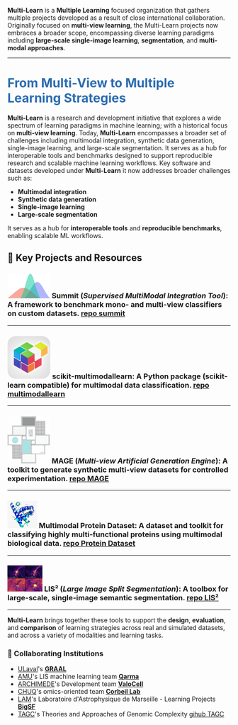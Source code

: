 **Multi-Learn** is a **Multiple Learning** focused organization that gathers multiple projects developed as a result of close international collaboration. Originally focused on **multi-view learning**, the Multi-Learn projects now embraces a broader scope, encompassing diverse learning paradigms including **large-scale single-image learning**, **segmentation**, and **multi-modal approaches**.

---
# <span style="color:#2b6cb0">From Multi-View to Multiple Learning Strategies</span>

**Multi-Learn** is a research and development initiative that explores a wide spectrum of learning paradigms in machine learning;
with a historical focus on **multi-view learning**. Today, **Multi-Learn** encompasses a broader set of challenges including multimodal integration, synthetic data generation, single-image learning, and large-scale segmentation.
It serves as a hub for interoperable tools and benchmarks designed to support reproducible research and scalable machine learning workflows. Key software and datasets developed under **Multi-Learn** it now addresses broader challenges such as:

- **Multimodal integration**
- **Synthetic data generation**
- **Single-image learning**
- **Large-scale segmentation**

It serves as a hub for **interoperable tools** and **reproducible benchmarks**, enabling scalable ML workflows.

## 🧰 Key Projects and Resources

### ![Summit](summit-small.png) **Summit** (*Supervised MultiModal Integration Tool*): A framework to benchmark mono- and multi-view classifiers on custom datasets. [repo summit](https://github.com/multi-learn/summit)
---
### ![scikit-multimodallearn](multimodallearn-small.png) **scikit-multimodallearn**: A Python package (scikit-learn compatible) for multimodal data classification. [repo multimodallearn](https://github.com/multi-learn/scikit-multimodallearn)
---
### ![MAGE](mage-small.png) **MAGE** (*Multi-view Artificial Generation Engine*): A toolkit to generate synthetic multi-view datasets for controlled experimentation. [repo MAGE](https://github.com/multi-learn/mage)
---
### ![Protein Dataset](dataset-small.png) **Multimodal Protein Dataset**: A dataset and toolkit for classifying highly multi-functional proteins using multimodal biological data. [repo Protein Dataset](https://github.com/multi-learn/muppi_neurips)
---
### ![LIS²](lis2-small.png) **LIS²** (*Large Image Split Segmentation*): A toolbox for large-scale, single-image semantic segmentation. [repo LIS²](https://github.com/multi-learn/lis2)
---

**Multi-Learn** brings together these tools to support the **design**, **evaluation**, and **comparison** of learning strategies across real and simulated datasets, and across a variety of modalities and learning tasks.

### 🤝 Collaborating Institutions

- [ULaval](https://www.ulaval.ca/)'s [**GRAAL**](https://graal.ift.ulaval.ca/)
- [AMU](https://www.univ-amu.fr/)'s LIS machine learning team [**Qarma**](https://qarma.lis-lab.fr/)
- [ARCHIMEDE](https://labex-archimede.univ-amu.fr/)'s Development team [**ValoCell**](https://dev.pages.lis-lab.fr/cellule_developpement/)
- [CHUQ](https://www.chudequebec.ca/accueil.aspx)'s omics-oriented team [**Corbeil Lab**](https://corbeillab.genome.ulaval.ca/)
- [LAM](https://www.lam.fr/)'s Laboratoire d'Astrophysique de Marseille - Learning Projects [**BigSF**](https://people.lam.fr/zavagno.annie/big_data_and_machine_learning.html)
- [TAGC](https://tagc.univ-amu.fr/)'s Theories and Approaches of Genomic Complexity [gihub TAGC](https://github.com/TAGC-Inserm)
